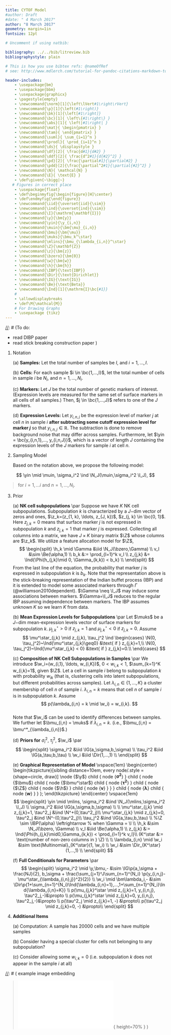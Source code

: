 ```yaml
---
title: CYTOF Model
#author: Draft
#date: " 4 March 2017"
author: "8 March 2017"
geometry: margin=1in
fontsize: 12pt

# Uncomment if using natbib:

bibliography: ../../bib/litreview.bib
bibliographystyle: plain 

# This is how you use bibtex refs: @nameOfRef
# see: http://www.mdlerch.com/tutorial-for-pandoc-citations-markdown-to-latex.html

header-includes: 
    - \usepackage{bm}
    - \usepackage{bbm}
    - \usepackage{graphicx}
    - \pagestyle{empty}
    - \newcommand{\norm}[1]{\left\lVert#1\right\rVert}
    - \newcommand{\p}[1]{\left(#1\right)}
    - \newcommand{\bk}[1]{\left[#1\right]}
    - \newcommand{\bc}[1]{ \left\{#1\right\} }
    - \newcommand{\abs}[1]{ \left|#1\right| }
    - \newcommand{\mat}{ \begin{pmatrix} }
    - \newcommand{\tam}{ \end{pmatrix} }
    - \newcommand{\suml}{ \sum_{i=1}^n }
    - \newcommand{\prodl}{ \prod_{i=1}^n }
    - \newcommand{\ds}{ \displaystyle }
    - \newcommand{\df}[2]{ \frac{d#1}{d#2} }
    - \newcommand{\ddf}[2]{ \frac{d^2#1}{d{#2}^2} }
    - \newcommand{\pd}[2]{ \frac{\partial#1}{\partial#2} }
    - \newcommand{\pdd}[2]{\frac{\partial^2#1}{\partial{#2}^2} }
    - \newcommand{\N}{ \mathcal{N} }
    - \newcommand{\E}{ \text{E} }
    - \def\given{~\bigg|~}
   # Figures in correct place
    - \usepackage{float}
    - \def\beginmyfig{\begin{figure}[H]\center}
    - \def\endmyfig{\end{figure}}
    - \newcommand{\iid}{\overset{iid}{\sim}}
    - \newcommand{\ind}{\overset{ind}{\sim}}
    - \newcommand{\I}{\mathrm{\mathbf{I}}}
    - \newcommand{\y}{\bm{y}}
    - \newcommand{\yin}{\y_{i,n}}
    - \newcommand{\muin}{\bm{\mu}_{i,n}}
    - \newcommand{\bmu}{\bm{\mu}}
    - \newcommand{\muks}{\bmu_k^\star}
    - \newcommand{\mlins}{\bmu_{\lambda_{i,n}}^\star}
    - \newcommand{\Z}{\mathbf{Z}}
    - \newcommand{\z}{\bm{z}}
    - \newcommand{\bzero}{\bm{0}}
    - \newcommand{\w}{\bm{w}}
    - \newcommand{\h}{\bm{h}}
    - \newcommand{\IBP}{\text{IBP}}
    - \newcommand{\Dir}{\text{Dirichlet}}
    - \newcommand{\IG}{\text{IG}}
    - \newcommand{\Be}{\text{Beta}}
    - \newcommand{\Ind}[1]{\mathrm{I}\bc{#1}}
    #
    - \allowdisplaybreaks
    - \def\M{\mathcal{M}}
    # For Drawing Graphs
    - \usepackage {tikz}
---
```


[//]: # (To do:
  - read DIBP paper
  - read stick breaking construction paper
)


1.  Notation

    (a) **Samples:** Let the total number of samples be $I$, and
        $i=1,...,I$. 

    (b) **Cells:** For each sample $i \in \bc{1,...,I}$, let the total
        number of cells in sample $i$ be $N_i$, and $n=1,...,N_i$.

    (c) **Markers:** Let $J$ be the total number of genetic markers of
        interest. (Expression levels are measured for the same set of
        surface markers in all cells of all samples.) Then, $j \in
        \bc{1,...,J}$ refers to one of the $J$ markers.

    (d) **Expression Levels:** Let $y_{i,n,j}$ be the expression level 
        of marker $j$ at cell $n$ in sample $i$ **after subtracting some
        cutoff expression level for marker $j$** so that 
        $y_{i,n,j} \in \mathbb{R}$. The subtraction is done to 
        remove background noise that may differ across samples.
        Furthermore, let $\yin = \bc{y_{i,n,1},..., y_{i,n,J}}$, 
        which is a vector of length $J$ containing the expression 
        levels of the $J$ markers for sample $i$ at cell $n$.


2.  Sampling Model

    Based on the notation above, we propose the following model:

$$
\yin \mid \muin, \sigma_i^2 \ind \N_J(\muin,\sigma_i^2 \I_J),
$$

> for $i=1,...i$ and $n=1,...,N_i$.

3.  Prior

    (a) **NK cell subpopulations**
        \par
        Suppose we have $K$ NK cell subpopulations.
        Subpopulation $k$ is characterized by a $J-$dim vector of zeros and ones,
        $\z_k=(z_{1, k}, \ldots, z_{J, k})$, $z_{j, k} \in \bc{0, 1}$.  Here $z_{j,
        k}=0$ means that surface marker $j$ is not expressed in subpopulation $k$
        and $z_{j, k}=1$ that marker $j$ is expressed. Collecting all columns into
        a matrix, we have $J \times K$ binary matrix $\Z$ whose columns are $\z_k$.
        We utilize a feature allocation model for $\Z$,
        $$
        \begin{split}
        \h_k \mid \Gamma &\iid \N_J(\bzero,\Gamma) \\
        v_l &\sim \Be(\alpha,1) \\
        b_k &:= \prod_{l=1}^k v_l \\
        z_{j,k} &= \Ind{\Phi(h_{j,k}\mid 0, \Gamma_{k,k}) < b_k} \\
        \end{split}
        $$
        From the last line of the equation, the probability that marker $j$ is
        expressed in subpopulation $k$ is $b_k$.  Note that the representation
        above is the stick-breaking representation of the Indian buffet process
        (IBP) and it is extended to model some associated markers through
        $\Gamma$ (@williamson2010dependent).  $\Gamma \neq \I_J$ may induce some
        associations between markers.  $\Gamma=\I_J$ reduces to the regular IBP
        assuming independence between markers.  The IBP assumes unknown $K$ so
        we learn $K$ from data.

    (b) **Mean Expression Levels for Subpopulations**
        \par
        Let $\muks$ be a
        $J-$dim mean-expression levels vector of surface markers for
        subpopulation $k$.  $\mu^\star_{j, k} >0$ if $z_{j,k} =1$ and
        $\mu^\star_{j, k} < 0$ if $z_{j,k} =0$.  Assume 
        $$
        \mu^\star_{j,k} \mid z_{j,k}, \tau_j^2 \ind 
        \begin{cases}
          \N(0, \tau_j^2)~\Ind{\mu^\star_{j,k}\geq0} &\text{ if } z_{j,k}=1,\\ 
          \N(0, \tau_j^2)~\Ind{\mu^\star_{j,k} < 0}  &\text{ if } z_{j,k}=0.\\ 
        \end{cases}
        $$

    (c) **Composition of NK Cell Subpopulations in Samples**
        \par
        We introduce $\w_i=(w_{i,1}, \ldots, w_{i,K})$, $0 < w_{i,k} <1$,
        $\sum_{k=1}^K w_{i,k}=1$,  given $\Z$.  Let a cell in sample $i$ belong
        to subpopulation $k$ with probability $w_{ik}$ (that is, clustering
        cells into latent subpopulations, but different probabilities across
        samples).  Let $\lambda_{i,n} \in \{1, \ldots, K\}$ a cluster
        membership of cell $n$ of sample $i$.  $\lambda_{i,n}=k$ means that
        cell $n$ of sample $i$ is in subpopulation $k$. Assume
        $$
        p(\lambda_{i,n} = k \mid \w_i) = w_{i,k}.
        $$  
        Note that $\w_i$ can be used to identify differences between samples.
        We further let $\bmu_{i,n} = \muks$ if $\lambda_{i,n}=k$. 
        (i.e., $\bmu_{i,n} = \bmu^*_{\lambda_{i,n}}$.)


    (d) **Priors for** $\sigma^2_i$, $\tau^2_j$, $\w_i$
       \par
       $$
       \begin{split}
       \sigma_i^2 &\iid \IG(a_\sigma,b_\sigma) \\
       \tau_i^2 &\iid \IG(a_\tau,b_\tau) \\
       \w_i &\iid \Dir(1,...,1) \\
       \end{split}
       $$

    (e) **Graphical Representation of Model**
        \vspace{1em}
        \begin{center}
        \begin{tikzpicture}[sibling distance=10em,
                            every node/.style = {shape=circle, draw}]
          \node {$\y$}
            child { node {$\bm{\sigma^2}$} }
            child { node {$\bmu$}
              child { node {$\bmu^\star$}
                child { node {$\bm{\tau^2}$} }
                child { node {$\Z$} 
                  child { node {$\h$} }
                  child { node {$\bm v$} }
                }
              }
              child { node {$\bm\lambda$} 
                child { node {$\bm{w}$} }
              } 
            };
        \end{tikzpicture}
        \end{center}
        \vspace{1em}
        $$
        \begin{split}
          \yin \mid \mlins, \sigma_i^2 &\ind \N_J(\mlins,\sigma_i^2 \I_J) \\
          \sigma_i^2 &\iid \IG(a_\sigma,b_\sigma) \\
          \\
          \mu^\star_{j,k} \mid z_{j,k}=1, \tau^2_j &\ind \N^+(0,\tau^2_j)\\
          \mu^\star_{j,k} \mid z_{j,k}=0, \tau^2_j &\ind \N^-(0,\tau^2_j)\\
          \tau_j^2 &\ind \IG(a_\tau,b_\tau) \\
          %\Z \sim \IBP(\alpha) \leftrightarrow % when \Gamma = \I
          \\
          \h_k &\sim \N_J(\bzero, \Gamma) \\
          v_l &\iid \Be(\alpha,1) \\
          z_{j,k} &:= \Ind{\Phi(h_{j,k}\mid0,\Gamma_{k,k}) < \prod_{l=1}^k v_l}\\
          (K^\star &:= \text{number of non-zero columns in } \Z) \\
          \\
          \lambda_{i,n} \mid \w_i &\sim \text{Multinomial}_{K^\star}(1, \w_i) \\
          \w_i &\sim \Dir_{K^\star}(1,...,1) \\
        \end{split}
        $$

    (f) **Full Conditionals for Parameters**
        \par
        $$
        \begin{split}
        \sigma_i^2 \mid \y,\bmu,- &\sim  \IG\p{a_\sigma + \frac{NJ}{2}, b_\sigma + \frac{\sum_{j=1}^J\sum_{n=1}^{N_i} \p{y_{i,n,j}-\mu^\star_{\lambda_{i,n},j}}^2}{2}} \\
        \w_i \mid \bm\lambda_i,- &\sim \Dir\p{1+\sum_{n=1}^{N_i}\Ind{\lambda_{i,n}=1},...,1+\sum_{n=1}^{N_i}\Ind{\lambda_{i,n}=K}} \\
        p(\mu_{j,k}^\star \mid z_{j,k}=1, y_{i,n,j}, \tau^2_j,-)&\propto \\
        p(\mu_{j,k}^\star \mid z_{j,k}=0, y_{i,n,j}, \tau^2_j,-)&\propto \\
        p(\tau^2_j \mid z_{j,k}=1, -) &\propto\\
        p(\tau^2_j \mid z_{j,k}=0, -) &\propto\\
        \end{split}
        $$

4.  **Additional Items**

    (a) Computation: A sample has 20000 cells and we have multiple samples

    (b) Consider having a special cluster for cells not belonging to any
        subpopulation?

    (c) Consider allowing some $w_{i,k}=0$ (i.e. subpopulation $k$ does not appear
        in the sample $i$ at all)




[//]: # ( example image embedding
\beginmyfig
\includegraphics[height=0.5\textwidth]{path/to/img/img.pdf}
\caption{some caption}
\label{fig:mylabel}
% reference by: \ref{fig:mylabel}
\endmyfig
)
[//]: # ( example image embedding
> ![some caption.\label{mylabel}](path/to/img/img.pdf){ height=70% }
)

[//]: # ( example two figs side-by-side
\begin{figure*}
  \begin{minipage}{.45\linewidth}
    \centering \includegraphics[height=1\textwidth]{img1.pdf}
    \caption{some caption}
    \label{fig:myLabel1}
  \end{minipage}\hfill
  \begin{minipage}{.45\linewidth}
    \centering \includegraphics[height=1\textwidth]{img2.pdf}
    \caption{some caption}
    \label{fig:myLabel2}
  \end{minipage}
\end{figure*}
)


[//]: # (Footnotes:)


